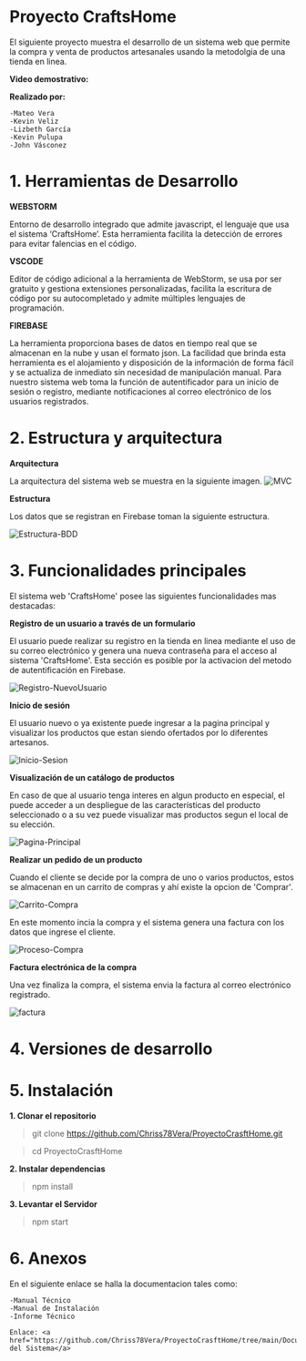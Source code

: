 # Proyecto CraftsHome
  El siguiente proyecto muestra el desarrollo de un sistema web que permite la compra y venta de    productos artesanales usando la metodolgia de una tienda en linea. 
  
   **Video demostrativo:** 
   
   **Realizado por:**
   
    -Mateo Vera
    -Kevin Veliz
    -Lizbeth García
    -Kevin Pulupa
    -John Vásconez
    
# 1. Herramientas de Desarrollo
  **WEBSTORM**
      
  Entorno de desarrollo integrado que admite javascript, el lenguaje que usa el sistema ‘CraftsHome’. Esta herramienta facilita la detección de errores para evitar falencias en el código. 
 
 **VSCODE**
  
  Editor de código adicional a la herramienta de WebStorm, se usa por ser gratuito y gestiona extensiones personalizadas, facilita la escritura de código por su autocompletado y admite múltiples lenguajes de programación.
  
  **FIREBASE**
  
  La herramienta proporciona bases de datos en tiempo real que se almacenan en la nube y usan el formato json. La facilidad que brinda esta herramienta es el alojamiento y disposición de la información de forma fácil y se actualiza de inmediato sin necesidad de manipulación manual. Para nuestro sistema web toma la función de autentificador para un inicio de sesión o registro, mediante notificaciones al correo electrónico de los usuarios registrados.
  
 # 2. Estructura y arquitectura
 
 **Arquitectura**
 
 La arquitectura del sistema web se muestra en la siguiente imagen.
 ![MVC](./Images/MVC.png)
 
 **Estructura**
 
 
 Los datos que se registran en Firebase toman la siguiente estructura.
 
 ![Estructura-BDD](./Images/Estructura-BDD.jpeg)
 
 # 3. Funcionalidades principales
 
 
 El sistema web 'CraftsHome' posee las siguientes funcionalidades mas destacadas:
 
 
   **Registro de un usuario a través de un formulario**
     
 El usuario puede realizar su registro en la tienda en linea mediante el uso de su correo electrónico y genera una nueva contraseña para el acceso al sistema 'CraftsHome'. Esta sección es posible por la activacion del metodo de autentificación en Firebase.
 
 ![Registro-NuevoUsuario](./Images/Registro-NuevoUsuario.jpeg)
 
     
   **Inicio de sesión**
   
   El usuario nuevo o ya existente puede ingresar a la pagina principal y visualizar los productos que estan siendo ofertados por lo diferentes artesanos.
    
 ![Inicio-Sesion](./Images/Inicio-Sesion.jpeg)
    
   **Visualización de un catálogo de productos**

En caso de que al usuario tenga interes en algun producto en especial, el puede acceder a un despliegue de las características del producto seleccionado o a su vez puede visualizar mas productos segun el local de su elección.

 ![Pagina-Principal](./Images/Pagina-Principal.jpeg)
    
   **Realizar un pedido de un producto**
    
Cuando el cliente se decide por la compra de uno o varios productos, estos se almacenan en un carrito de compras y ahí existe la opcion de 'Comprar'.

 ![Carrito-Compra](./Images/Carrito-Compra.jpeg)
 
 En este momento incia la compra y el sistema genera una factura con los datos que ingrese el cliente.
 
 ![Proceso-Compra](./Images/Proceso-Compra.jpeg)
    
   **Factura electrónica de la compra**
 
Una vez finaliza la compra, el sistema envia la factura al correo electrónico registrado.

![factura](./Images/factura.png)

 
 # 4. Versiones de desarrollo
 
 # 5. Instalación
 
  **1. Clonar el repositorio**
  
  >git clone https://github.com/Chriss78Vera/ProyectoCrasftHome.git
  
  >cd ProyectoCrasftHome 
  
  **2. Instalar dependencias**
  
  >npm install 
  
  
  **3. Levantar el Servidor**
  
  >npm start
 
 # 6. Anexos
 
 
 En el siguiente enlace se halla la documentacion tales como:
 
 
    -Manual Técnico
    -Manual de Instalación
    -Informe Técnico
    
    Enlace: <a href="https://github.com/Chriss78Vera/ProyectoCrasftHome/tree/main/Documentacion">Documentos del Sistema</a>
